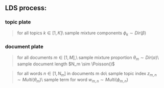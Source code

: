 ## LDS process:

### topic plate
> for all topics $k \in [1,K]$\\
    sample mixture components $\phi_k \sim Dir(\beta)$

### document plate
> for all documents $m \in [1,M]$,\\
    sample mixture proportion $\theta_m \sim Dir(\alpha)$\\
    sample document length $N_m \sim \Poisson()$

> for all words $n \in [1,N_m]$ in documents m do\\
    sample topic index $z_{m,n} \sim Multi(\theta_m)$\\
    sample term for word $w_{m,n} \sim Multi(\phi_{m,n})$ 
